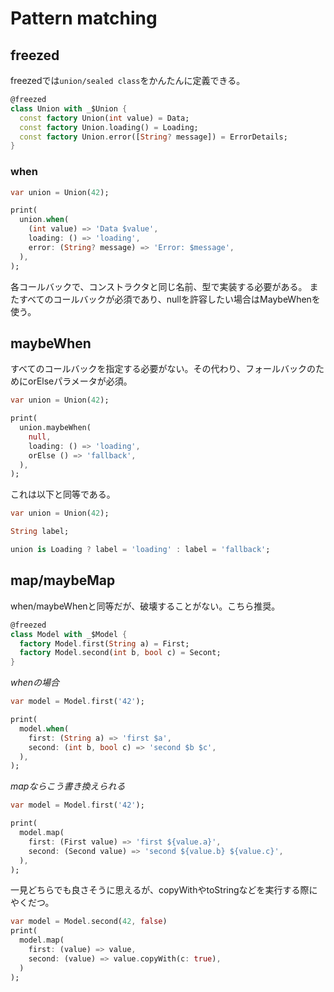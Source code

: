 # Pattern matching

## freezed

freezedでは`union/sealed class`をかんたんに定義できる。

```dart
@freezed
class Union with _$Union {
  const factory Union(int value) = Data;
  const factory Union.loading() = Loading;
  const factory Union.error([String? message]) = ErrorDetails;
}
```

### when

```dart
var union = Union(42);

print(
  union.when(
    (int value) => 'Data $value',
    loading: () => 'loading',
    error: (String? message) => 'Error: $message',
  ),
);
```

各コールバックで、コンストラクタと同じ名前、型で実装する必要がある。
またすべてのコールバックが必須であり、nullを許容したい場合はMaybeWhenを使う。

## maybeWhen

すべてのコールバックを指定する必要がない。その代わり、フォールバックのためにorElseパラメータが必須。

```dart
var union = Union(42);

print(
  union.maybeWhen(
    null, 
    loading: () => 'loading',
    orElse () => 'fallback',
  ),
);
```

これは以下と同等である。

```dart
var union = Union(42);

String label;

union is Loading ? label = 'loading' : label = 'fallback';
```

## map/maybeMap

when/maybeWhenと同等だが、破壊することがない。こちら推奨。

```dart
@freezed
class Model with _$Model {
  factory Model.first(String a) = First;
  factory Model.second(int b, bool c) = Secont;
}
```

*whenの場合*

```dart
var model = Model.first('42');

print(
  model.when(
    first: (String a) => 'first $a',
    second: (int b, bool c) => 'second $b $c',
  ),
);
```

*mapならこう書き換えられる*

```dart
var model = Model.first('42');

print(
  model.map(
    first: (First value) => 'first ${value.a}',
    second: (Second value) => 'second ${value.b} ${value.c}',
  ),
);
```

一見どちらでも良さそうに思えるが、copyWithやtoStringなどを実行する際にやくだつ。

```dart
var model = Model.second(42, false)
print(
  model.map(
    first: (value) => value,
    second: (value) => value.copyWith(c: true),
  )
);
```
